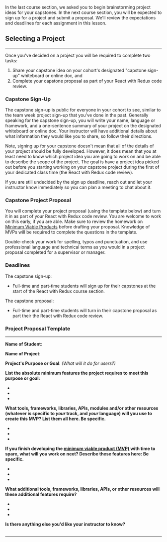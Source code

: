 In the last course section, we asked you to begin brainstorming project ideas for your capstones. In the next course section, you will be expected to sign up for a project and submit a proposal. We'll review the expectations and deadlines for each assignment in this lesson. 

## Selecting a Project
---

Once you've decided on a project you will be required to complete two tasks: 

1. Share your capstone idea on your cohort's designated "capstone sign-up" whiteboard or online doc, and 
2. Complete your capstone proposal as part of your React with Redux code review. 

### Capstone Sign-Up

The capstone sign-up is public for everyone in your cohort to see, similar to the team week project sign-up that you've done in the past. Generally speaking for the capstone sign-up, you will write your name, language or framework, and a one-sentence summary of your project on the designated whiteboard or online doc. Your instructor will have additional details about what information they would like you to share, so follow their directions.

Note, signing up for your capstone doesn't mean that all of the details of your project should be fully developed. However, it does mean that you at least need to know which project idea you are going to work on and be able to describe the scope of the project. The goal is have a project idea picked out before you starting working on your capstone project during the first of your dedicated class time (the React with Redux code review).

If you are still undecided by the sign up deadline, reach out and let your instructor know immediately so you can plan a meeting to chat about it. 

### Capstone Project Proposal

You will complete your project proposal (using the template below) and turn it in as part of your React with Redux code review. You are welcome to work on this early, if you are able. Make sure to review the homework on [Minimum Viable Products](/react/functional-programming-with-javascript-part-2/capstone-planning-the-minimum-viable-product) before drafting your proposal. Knowledge of MVPs will be required to complete the questions in the template.

Double-check your work for spelling, typos and punctuation, and use professional language and technical terms as you would in a project proposal completed for a supervisor or manager. 

### Deadlines

The capstone sign-up:

*  Full-time and part-time students will sign up for their capstones at the start of the React with Redux course section.

The capstone proposal:

*  Full-time and part-time students will turn in their capstone proposal as part their the React with Redux code review.

### Project Proposal Template

<hr />


**Name of Student**:


**Name of Project**:


**Project's Purpose or Goal**: _(What will it do for users?)_


**List the absolute minimum features the project requires to meet this purpose or goal:** 


* 
* 
* 


**What tools, frameworks, libraries, APIs, modules and/or other resources (whatever is specific to _your_ track, and _your_ language) will you use to create this MVP? List them all here. Be specific.**


* 
* 
* 



**If you finish developing the [minimum viable product (MVP)](/react/functional-programming-with-javascript-part-2/capstone-planning-the-minimum-viable-product) with time to spare, what will you work on next? Describe these features here: Be specific.**


* 
* 
* 


**What additional tools, frameworks, libraries, APIs, or other resources will these additional features require?**


* 
* 
* 



**Is there anything else you'd like your instructor to know?** 
<br />
<br />


<hr />
